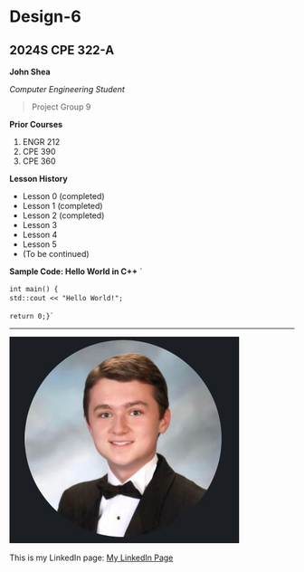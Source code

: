 # Design-6
## 2024S CPE 322-A 

**John Shea**

*Computer Engineering Student*

> Project Group 9

**Prior Courses**
1. ENGR 212
2. CPE 390
3. CPE 360

**Lesson History**
- Lesson 0 (completed)
- Lesson 1 (completed)
- Lesson 2 (completed)
- Lesson 3
- Lesson 4
- Lesson 5
- (To be continued)


**Sample Code: Hello World in C++**
` 

    int main() {
    std::cout << "Hello World!";
   
    return 0;}`

---

![Portrait](images/selfPortrait.jpg)

This is my LinkedIn page: [My LinkedIn Page](https://www.linkedin.com/in/john-shea-a608351a6/)



